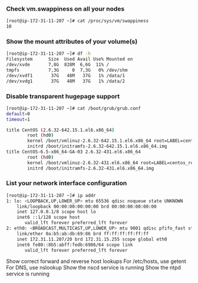 ### Check vm.swappiness on all your nodes

```sh 
[root@ip-172-31-11-207 ~]# cat /proc/sys/vm/swappiness
10
```
### Show the mount attributes of your volume(s)


```sh
[root@ip-172-31-11-207 ~]# df -h
Filesystem      Size  Used Avail Use% Mounted on
/dev/xvde       7,8G  828M  6,6G  11% /
tmpfs           7,3G     0  7,3G   0% /dev/shm
/dev/xvdf1       37G   48M   37G   1% /data/1
/dev/xvdg1       37G   48M   37G   1% /data/2
```

### Disable transparent hugepage support

```sh
[root@ip-172-31-11-207 ~]# cat /boot/grub/grub.conf
default=0
timeout=1

title CentOS (2.6.32-642.15.1.el6.x86_64)
        root (hd0)
        kernel /boot/vmlinuz-2.6.32-642.15.1.el6.x86_64 root=LABEL=centos_root ro crashkernel=auto LANG=en_US.UTF-8 KEYTABLE=us transparent_hugepage=never
        initrd /boot/initramfs-2.6.32-642.15.1.el6.x86_64.img
title CentOS-6.5-x86_64-GA-03 2.6.32-431.el6.x86_64
        root (hd0)
        kernel /boot/vmlinuz-2.6.32-431.el6.x86_64 root=LABEL=centos_root ro transparent_hugepage=never
        initrd /boot/initramfs-2.6.32-431.el6.x86_64.img
```

### List your network interface configuration

```sh
[root@ip-172-31-11-207 ~]# ip addr
1: lo: <LOOPBACK,UP,LOWER_UP> mtu 65536 qdisc noqueue state UNKNOWN
    link/loopback 00:00:00:00:00:00 brd 00:00:00:00:00:00
    inet 127.0.0.1/8 scope host lo
    inet6 ::1/128 scope host
       valid_lft forever preferred_lft forever
2: eth0: <BROADCAST,MULTICAST,UP,LOWER_UP> mtu 9001 qdisc pfifo_fast state UP qlen 1000
    link/ether 0a:b5:ab:db:69:86 brd ff:ff:ff:ff:ff:ff
    inet 172.31.11.207/20 brd 172.31.15.255 scope global eth0
    inet6 fe80::8b5:abff:fedb:6986/64 scope link
       valid_lft forever preferred_lft forever
```

Show correct forward and reverse host lookups
For /etc/hosts, use getent
For DNS, use nslookup
Show the nscd service is running
Show the ntpd service is running
